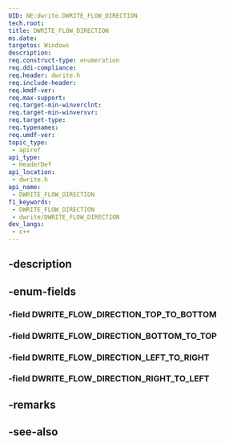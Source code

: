 ```yaml
---
UID: NE:dwrite.DWRITE_FLOW_DIRECTION
tech.root: 
title: DWRITE_FLOW_DIRECTION
ms.date: 
targetos: Windows
description: 
req.construct-type: enumeration
req.ddi-compliance: 
req.header: dwrite.h
req.include-header: 
req.kmdf-ver: 
req.max-support: 
req.target-min-winverclnt: 
req.target-min-winversvr: 
req.target-type: 
req.typenames: 
req.umdf-ver: 
topic_type:
 - apiref
api_type:
 - HeaderDef
api_location:
 - dwrite.h
api_name:
 - DWRITE_FLOW_DIRECTION
f1_keywords:
 - DWRITE_FLOW_DIRECTION
 - dwrite/DWRITE_FLOW_DIRECTION
dev_langs:
 - c++
---
```


## -description

## -enum-fields

### -field DWRITE_FLOW_DIRECTION_TOP_TO_BOTTOM

### -field DWRITE_FLOW_DIRECTION_BOTTOM_TO_TOP

### -field DWRITE_FLOW_DIRECTION_LEFT_TO_RIGHT

### -field DWRITE_FLOW_DIRECTION_RIGHT_TO_LEFT

## -remarks

## -see-also

